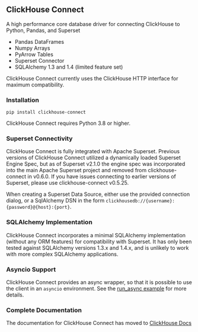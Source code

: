 ## ClickHouse Connect

A high performance core database driver for connecting ClickHouse to Python, Pandas, and Superset

* Pandas DataFrames
* Numpy Arrays
* PyArrow Tables
* Superset Connector
* SQLAlchemy 1.3 and 1.4 (limited feature set)

ClickHouse Connect currently uses the ClickHouse HTTP interface for maximum compatibility.

### Installation

```
pip install clickhouse-connect
```

ClickHouse Connect requires Python 3.8 or higher.

### Superset Connectivity

ClickHouse Connect is fully integrated with Apache Superset. Previous versions of ClickHouse Connect utilized a
dynamically loaded Superset Engine Spec, but as of Superset v2.1.0 the engine spec was incorporated into the main
Apache Superset project and removed from clickhouse-connect in v0.6.0. If you have issues connecting to earlier
versions of Superset, please use clickhouse-connect v0.5.25.

When creating a Superset Data Source, either use the provided connection dialog, or a SqlAlchemy DSN in the form
`clickhousedb://{username}:{password}@{host}:{port}`.

### SQLAlchemy Implementation

ClickHouse Connect incorporates a minimal SQLAlchemy implementation (without any ORM features) for compatibility with
Superset. It has only been tested against SQLAlchemy versions 1.3.x and 1.4.x, and is unlikely to work with more
complex SQLAlchemy applications.

### Asyncio Support

ClickHouse Connect provides an async wrapper, so that it is possible to use the client in an `asyncio` environment.
See the [run_async example](./examples/run_async.py) for more details.

### Complete Documentation

The documentation for ClickHouse Connect has moved to
[ClickHouse Docs](https://clickhouse.com/docs/en/integrations/language-clients/python/intro) 
